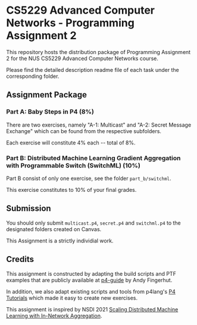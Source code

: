 # CS5229 Advanced Computer Networks - Programming Assignment 2

This repository hosts the distribution package of Programming Assignment 2 for the NUS CS5229 Advanced Computer Networks course.

Please find the detailed description readme file of each task under the corresponding folder.

## Assignment Package
### Part A: Baby Steps in P4 (8%)
There are two exercises, namely "A-1: Multicast" and "A-2: Secret Message Exchange" which can be found from the respective subfolders.

Each exercise will constitute 4% each -- total of 8%.

### Part B: Distributed Machine Learning Gradient Aggregation with Programmable Switch (SwitchML) (10%)
Part B consist of only one exercise, see the folder `part_b/switchml`.

This exercise constitutes to 10% of your final grades.

## Submission
You should only submit `multicast.p4`, `secret.p4` and `switchml.p4` to the designated folders created on Canvas.

This Assignment is a strictly individial work.

## Credits
This assignment is constructed by adapting the build scripts and PTF examples that are publicly available at [p4-guide](https://github.com/jafingerhut/p4-guide) by Andy Fingerhut. 

In addition, we also adapt existing scripts and tools from p4lang's [P4 Tutorials](https://github.com/p4lang/tutorials/tree/master) which made it easy to create new exercises.

This assignment is inspired by NSDI 2021 [Scaling Distributed Machine Learning with In-Network Aggregation](https://www.usenix.org/conference/nsdi21/presentation/sapio).

